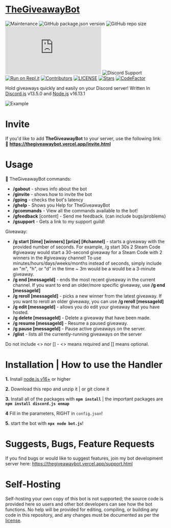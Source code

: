 # [TheGiveawayBot](https://thegiveawaybot.wordpress.com/)

![Maintenance](https://img.shields.io/maintenance/yes/2022?style=plastic)
![GitHub package.json version](https://img.shields.io/github/package-json/v/AnthonyVanTonder/TheGiveawayBot)
![GitHub repo size](https://img.shields.io/github/repo-size/AnthonyVanTonder/TheGiveawayBot)
![GitHub package.json dependency version (prod)](https://img.shields.io/github/package-json/dependency-version/AnthonyVanTonder/TheGiveawayBot/discord.js)
![Discord Support](https://img.shields.io/discord/889487066440818690?label=Discord%20Support&labelColor=FFFFF&style=plastic&logo=Discord&link=https://discord.gg/ZAzGRFTv59&link=https://discord.gg/ZAzGRFTv59)
[![Run on Repl.it](https://repl.it/badge/github/AnthonyVanTonder/TheGiveawayBot)](https://repl.it/github/AnthonyVanTonder/TheGiveawayBot)
[![Contributors](https://img.shields.io/github/contributors/AnthonyVanTonder/TheGiveawayBot?label=Contributors&color=yellow)](https://github.com/AnthonyVanTonder/TheGiveawayBot/graphs/contributors)
[![LICENSE](https://img.shields.io/github/license/AnthonyVanTonder/TheGiveawayBot?label=License&color=blueviolet)](https://github.com/AnthonyVanTonder/TheGiveawayBot/blob/main/LICENSE)
[![Stars](https://img.shields.io/github/stars/AnthonyVanTonder/TheGiveawayBot.svg)](https://github.com/AnthonyVanTonder/TheGiveawayBot/stargazers)
[![CodeFactor](https://www.codefactor.io/repository/github/anthonyvantonder/thegiveawaybot/badge)](https://www.codefactor.io/repository/github/anthonyvantonder/thegiveawaybot)

Hold giveaways quickly and easily on your Discord server! Written In [Discord.js](https://discord.js.org) v13.5.0 and [Node.js](https://nodejs.org) v16.13.1

![Example](https://i.imgur.com/pAnTFw4.jpg)

# Invite
If you'd like to add **TheGiveawayBot** to your server, use the following link:<br>
🔗 **https://thegiveawaybot.vercel.app/invite.html**

# Usage

🎉 TheGiveawayBot commands:

- **/gabout** - shows info about the bot
- **/ginvite** - shows how to invite the bot
- **/gping** - checks the bot's latency
- **/ghelp** - Shows you Help for TheGiveawayBot
- **/gcommands** - View all the commands available to the bot!
- **/gfeedback** [content] - Send me feedback. (can include bugs/problems)
- **/gsupport** - Gets a link to my support guild!

Giveaway:

- **/g start [time] [winners] [prize] [#channel]** - starts a giveaway with the provided number of seconds. For example, /g start 30s 2 Steam Code #giveaway would start a 30-second giveaway for a Steam Code with 2 winners in the #giveaway channel! To use minutes/hours/days/weeks/months instead of seconds, simply include an "m", "h", or "d" in the time ~ 3m would be a would be a 3-minute giveaway.
- **/g end [messageId]** - ends the most recent giveaway in the current channel. If you want to end an older/more specific giveaway, use **/g end [messageId]**
- **/g reroll [messageId]** - picks a new winner from the latest giveaway. If you want to reroll an older giveaway, you can use **/g reroll [messageId]**
- **/g edit [messageId]** - allows you do edit your giveaway that you have hosted.
- **/g delete [messageId]** - Delete a giveaway that have been made.
- **/g resume [messageId]** - Resume a paused giveaway.
- **/g pause [messageId]** - Pause active giveaways on the server.
- **/glist** - lists all the currently-running giveaways on the server

Do not include <> nor [] - <> means required and [] means optional.

# Installation | How to use the Handler

 **1.** Install [node.js v16+](https://nodejs.org/) or higher

 **2.** Download this repo and unzip it    |    or git clone it

 **3.** Install all of the packages with **`npm install`**     |  the important packages are   **`npm install discord.js enmap`**

 **4** Fill in the parameters, RIGHT in `config.json`!

 **5.** start the bot with **`npx node bot.js`**!

# Suggests, Bugs, Feature Requests
If you find bugs or would like to suggest features, join my bot development server here: https://thegiveawaybot.vercel.app/support.html

# Self-Hosting
Self-hosting your own copy of this bot is not supported; the source code is provided here so users and other bot developers can see how the bot functions. No help will be provided for editing, compiling, or building any code in this repository, and any changes must be documented as per the [license](https://github.com/AnthonyVanTonder/TheGiveawayBot/blob/master/LICENSE).
